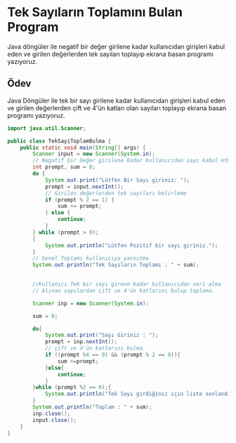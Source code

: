 # Tek Sayıların Toplamını Bulan Program

Java döngüler ile negatif bir değer girilene kadar kullanıcıdan girişleri kabul eden ve girilen değerlerden tek sayıları toplayıp ekrana basan programı yazıyoruz.

## Ödev

Java Döngüler ile tek bir sayı girilene kadar kullanıcıdan girişleri kabul eden ve girilen değerlerden çift ve 4'ün katları olan sayıları toplayıp ekrana basan programı yazıyoruz.

```java
import java.util.Scanner;

public class TekSayiToplamBulma {
    public static void main(String[] args) {
        Scanner input = new Scanner(System.in);
        // Negatif bir Değer girilene kadar kullanıcıdan sayı kabul etme
        int prompt, sum = 0;
        do {
            System.out.print("Lütfen Bir Sayı giriniz: ");
            prompt = input.nextInt();
            // Girilen değerlerden tek sayıları belirleme
            if (prompt % 2 == 1) {
                sum += prompt;
            } else {
                continue;
            }
        } while (prompt > 0);
        {
            System.out.println("Lütfen Pozitif bir sayı giriniz.");
        }
        // Genel Toplamı kullanıcıya yansıtma
        System.out.println("Tek Sayıların Toplamı : " + sum);
        

        //Kullanıcı Tek bir sayı girene kadar kullanıcıdan veri alma
        // Alınan sayılardan çift ve 4'ün katlarını bulup toplama.

        Scanner inp = new Scanner(System.in);

        sum = 0;

        do{
            System.out.print("Sayı Giriniz : ");
            prompt = inp.nextInt();
            // çift ve 4'ün katlarını bulma.
            if ((prompt %4 == 0) && (prompt % 2 == 0)){
                sum +=prompt;
            }else{
                continue;
            }
        }while (prompt %2 == 0);{
            System.out.println("Tek Sayı girdiğiniz için liste sonlandırılmıştır.");
        }
        System.out.println("Toplam : " + sum);
        inp.close();
        input.close();
    }
}
```
